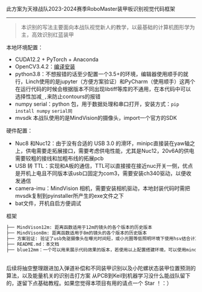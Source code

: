 此方案为天禄战队2023-2024赛季RoboMaster装甲板识别视觉代码框架

****
>   本识别的写法主要面向本战队视觉新人的教学，以最基础的计算机图形学为主，高效识别红蓝装甲


本地环境配置：

* CUDA12.2 + PyTorch + Anaconda  
* OpenCV3.4.2：[编译安装](https://github.com/opencv/opencv.git)
* python3.8：不想报错的话至少配置一个3.5+的环境，编辑器使用顺手的就行，Linch使用的是jupyter（方便方案验证）和PyCharm（使用顺手）这两个在运行代码的时候会根据版本不同出现libtiff等库的不通用，在本代码中可以选择性加减```_,```来防止contours的报错
* numpy  serial：python 包，用于数据处理和串口打开，安装方式：```pip install numpy```  ```serial同```
* mvsdk 本战队使用的是MindVision的摄像头，import一个官方的SDK



硬件配置：

-   Nuc8 和Nuc12：由于没有合适的 USB 3.0 的滑环，minipc直接装在yaw轴之上，供电需要走拓展接口，需要考虑供电性能，尤其是Nuc12，20v6A的供电需要较粗的接线和加粗布线的拓展pcb
-   USB 转 TTL：实现和A板的通信，TTL可以直接接在接近nuc开关一侧，优点是开机上电且不同版本该usb口固定为com3，需要安装ch340驱动，以便收发通信
-   camera-imu：MindVision 相机，需要安装相机驱动，本地封装代码时需把mvsdk复制到pyinstaller所产生的exe文件之下
-   bat文件，开机自启方便调试


框架
```txt
├── MindVison12m: 距离函数适用于12m的镜头的各个版本的历史版本
├── MindVison8m: 距离函数适用于8m的镜头的各个版本的历史版本
├── 方案验证: 验证了usb免驱摄像头在曝光时间短，或小光圈等低照明环境下使用hsv结合计算机图形学识别装甲的可能性的各个版本的代码
├── README.md：本文档
├── blue12mm：一个可以用来展示代码效果的版本，若使用以上配置搭建环境，可以使用mindvision相机调节光圈观察装甲板识别效果
```

<br>
后续将抽空整理跟进加入弹道补偿和不同装甲识别以及小陀螺状态装甲位置预测的算法，以及能量机关的识别击打方案
从PCB到Keil到机器学习没什么能战队留下的，遂留下点基础教程。如果您觉得本项目有用的请点一个 Star ！：）
